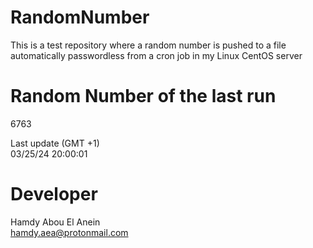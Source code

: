 # RandomNumber    
This is a test repository where a random number is pushed to a file automatically passwordless from a cron job in my Linux CentOS server    
# Random Number of the last run   
6763
      
Last update (GMT +1)    
03/25/24 20:00:01
# Developer    
Hamdy Abou El Anein   
hamdy.aea@protonmail.com

